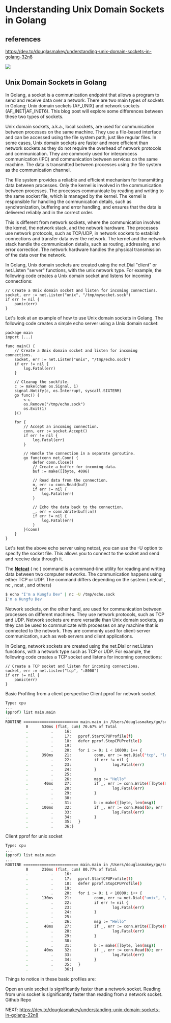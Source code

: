 # Understanding Unix Domain Sockets in Golang

## references

<https://dev.to/douglasmakey/understanding-unix-domain-sockets-in-golang-32n8>

![](https://res.cloudinary.com/practicaldev/image/fetch/s--TVZ7CRzP--/c_imagga_scale,f_auto,fl_progressive,h_420,q_auto,w_1000/https://www.kungfudev.com/img/unix-domain-sockets-by-julia-evans.png)

## Unix Domain Sockets in Golang

In Golang, a socket is a communication endpoint that allows a program to send and receive data over a network. There are two main types of sockets in Golang: Unix domain sockets (AF_UNIX) and network sockets (AF_INET|AF_INET6). This blog post will explore some differences between these two types of sockets.

Unix domain sockets, a.k.a., local sockets, are used for communication between processes on the same machine. They use a file-based interface and can be accessed using the file system path, just like regular files. In some cases, Unix domain sockets are faster and more efficient than network sockets as they do not require the overhead of network protocols and communication. They are commonly used for interprocess communication (IPC) and communication between services on the same machine. The data is transmitted between processes using the file system as the communication channel.

The file system provides a reliable and efficient mechanism for transmitting data between processes. Only the kernel is involved in the communication between processes. The processes communicate by reading and writing to the same socket file, which is managed by the kernel. The kernel is responsible for handling the communication details, such as synchronization, buffering and error handling, and ensures that the data is delivered reliably and in the correct order.

This is different from network sockets, where the communication involves the kernel, the network stack, and the network hardware. The processes use network protocols, such as TCP/UDP, in network sockets to establish connections and transfer data over the network. The kernel and the network stack handle the communication details, such as routing, addressing, and error correction. The network hardware handles the physical transmission of the data over the network.

In Golang, Unix domain sockets are created using the net.Dial "client" or net.Listen "server" functions, with the unix network type. For example, the following code creates a Unix domain socket and listens for incoming connections:

```golang
// Create a Unix domain socket and listen for incoming connections.
socket, err := net.Listen("unix", "/tmp/mysocket.sock")
if err != nil {
    panic(err)
}
```

Let's look at an example of how to use Unix domain sockets in Golang. The following code creates a simple echo server using a Unix domain socket:

```golang
package main
import (...)

func main() {
    // Create a Unix domain socket and listen for incoming connections.
    socket, err := net.Listen("unix", "/tmp/echo.sock")
    if err != nil {
        log.Fatal(err)
    }

    // Cleanup the sockfile.
    c := make(chan os.Signal, 1)
    signal.Notify(c, os.Interrupt, syscall.SIGTERM)
    go func() {
        <-c
        os.Remove("/tmp/echo.sock")
        os.Exit(1)
    }()

    for {
        // Accept an incoming connection.
        conn, err := socket.Accept()
        if err != nil {
            log.Fatal(err)
        }

        // Handle the connection in a separate goroutine.
        go func(conn net.Conn) {
            defer conn.Close()
            // Create a buffer for incoming data.
            buf := make([]byte, 4096)

            // Read data from the connection.
            n, err := conn.Read(buf)
            if err != nil {
                log.Fatal(err)
            }

            // Echo the data back to the connection.
            _, err = conn.Write(buf[:n])
            if err != nil {
                log.Fatal(err)
            }
        }(conn)
    }
}
```

Let's test the above echo server using netcat, you can use the -U option to specify the socket file. This allows you to connect to the socket and send and receive data through it.

The **[Netcat](https://phoenixnap.com/kb/nc-command#:~:text=The%20Netcat%20(%20nc%20)%20command%20is,%2C%20ncat%20%2C%20and%20others)** ( nc ) command is a command-line utility for reading and writing data between two computer networks. The communication happens using either TCP or UDP. The command differs depending on the system ( netcat , nc , ncat , and others)

```bash
$ echo "I'm a Kungfu Dev" | nc -U /tmp/echo.sock
I'm a Kungfu Dev
```

Network sockets, on the other hand, are used for communication between processes on different machines. They use network protocols, such as TCP and UDP. Network sockets are more versatile than Unix domain sockets, as they can be used to communicate with processes on any machine that is connected to the network. They are commonly used for client-server communication, such as web servers and client applications.

In Golang, network sockets are created using the net.Dial or net.Listen functions, with a network type such as TCP or UDP. For example, the following code creates a TCP socket and listens for incoming connections:

```golang
// Create a TCP socket and listen for incoming connections.
socket, err := net.Listen("tcp", ":8000")
if err != nil {
    panic(err)
}

```

Basic Profiling from a client perspective
Client pprof for network socket

```bash
Type: cpu
...
(pprof) list main.main
...
ROUTINE ======================== main.main in /Users/douglasmakey/go/src/github.com/douglasmakey/go-sockets-uds-network-pprof/server_echo_network_socket/client/main.go
         0      530ms (flat, cum) 70.67% of Total 
         .          .     16: 
         .          .     17:   pprof.StartCPUProfile(f) 
         .          .     18:   defer pprof.StopCPUProfile() 
         .          .     19: 
         .          .     20:   for i := 0; i < 10000; i++ { 
         .      390ms     21:          conn, err := net.Dial("tcp", "localhost:3000") 
         .          .     22:          if err != nil { 
         .          .     23:                  log.Fatal(err) 
         .          .     24:          } 
         .          .     25: 
         .          .     26:          msg := "Hello" 
         .       40ms     27:          if _, err := conn.Write([]byte(msg)); err != nil { 
         .          .     28:                  log.Fatal(err) 
         .          .     29:          } 
         .          .     30: 
         .          .     31:          b := make([]byte, len(msg)) 
         .      100ms     32:          if _, err := conn.Read(b); err != nil { 
         .          .     33:                  log.Fatal(err) 
         .          .     34:          } 
         .          .     35:   } 
         .          .     36:}
```

Client pprof for unix socket

```bash
Type: cpu
...
(pprof) list main.main
...
ROUTINE ======================== main.main in /Users/douglasmakey/go/src/github.com/douglasmakey/go-sockets-uds-network-pprof/server_echo_unix_domain_socket/client/main.go
         0      210ms (flat, cum) 80.77% of Total 
         .          .     16: 
         .          .     17:   pprof.StartCPUProfile(f) 
         .          .     18:   defer pprof.StopCPUProfile() 
         .          .     19: 
         .          .     20:   for i := 0; i < 10000; i++ { 
         .      130ms     21:          conn, err := net.Dial("unix", "/tmp/echo.sock") 
         .          .     22:          if err != nil { 
         .          .     23:                  log.Fatal(err) 
         .          .     24:          } 
         .          .     25: 
         .          .     26:          msg := "Hello" 
         .       40ms     27:          if _, err := conn.Write([]byte(msg)); err != nil { 
         .          .     28:                  log.Fatal(err) 
         .          .     29:          } 
         .          .     30: 
         .          .     31:          b := make([]byte, len(msg)) 
         .       40ms     32:          if _, err := conn.Read(b); err != nil { 
         .          .     33:                  log.Fatal(err) 
         .          .     34:          } 
         .          .     35:   } 
         .          .     36:}
```

Things to notice in these basic profiles are:

Open an unix socket is significantly faster than a network socket.
Reading from unix socket is significantly faster than reading from a network socket.
Github Repo

NEXT: <https://dev.to/douglasmakey/understanding-unix-domain-sockets-in-golang-32n8>
